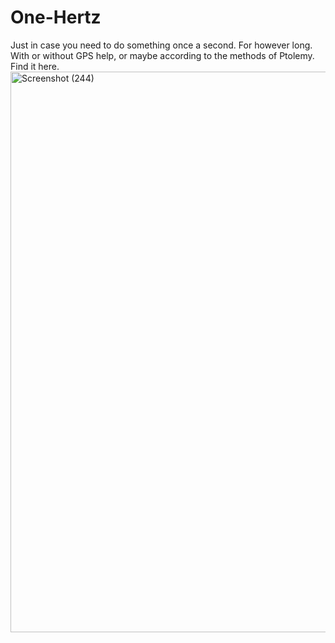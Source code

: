 # One-Hertz
Just in case you need to do something once a second.  For however long.  With or without GPS help, or maybe according to the methods of Ptolemy.  Find it here.
<img width="1522" height="897" alt="Screenshot (244)" src="https://github.com/user-attachments/assets/734fe88f-44e1-4282-ac7f-d96e13e64871" />
